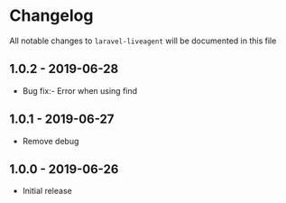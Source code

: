 # Changelog

All notable changes to `laravel-liveagent` will be documented in this file

## 1.0.2 - 2019-06-28

- Bug fix:-
	Error when using find

## 1.0.1 - 2019-06-27

- Remove debug

## 1.0.0 - 2019-06-26

- Initial release
